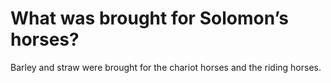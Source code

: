 # What was brought for Solomon’s horses?

Barley and straw were brought for the chariot horses and the riding horses.
